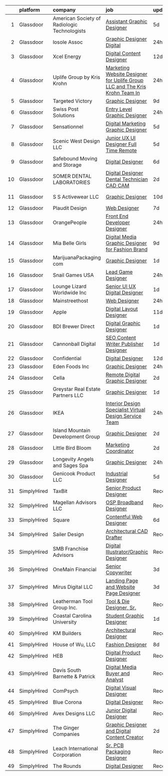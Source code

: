 

|    | platform    | company                                      | job                                                                                                                                                                                                                                                                                                                                                                                                                                                                                                                                                                                                                                                                                                                                                                                                                                                                                                                                                                                                                                                                                                                                                                                                                                                                                                                                           | update_time   | location             |
|---:|:------------|:---------------------------------------------|:----------------------------------------------------------------------------------------------------------------------------------------------------------------------------------------------------------------------------------------------------------------------------------------------------------------------------------------------------------------------------------------------------------------------------------------------------------------------------------------------------------------------------------------------------------------------------------------------------------------------------------------------------------------------------------------------------------------------------------------------------------------------------------------------------------------------------------------------------------------------------------------------------------------------------------------------------------------------------------------------------------------------------------------------------------------------------------------------------------------------------------------------------------------------------------------------------------------------------------------------------------------------------------------------------------------------------------------------|:--------------|:---------------------|
|  1 | Glassdoor   | American Society of Radiologic Technologists | [Assistant Graphic Designer](https://www.glassdoor.com/partner/jobListing.htm?pos=110&ao=1110586&s=58&guid=0000018267a1aca6998e6538bd128ef0&src=GD_JOB_AD&t=SR&vt=w&ea=1&cs=1_fc8fd8f8&cb=1659596025435&jobListingId=1008038474749&cpc=F793441F64F6F721&jrtk=3-0-1g9jq3b6bkluu801-1g9jq3b6skbl5800-012d980538437ee1--6NYlbfkN0DhKnTXE3X-Z3alnuZ5vr5IqMwopOp44gIsw0Xe6fXLvfN89SidQE5316DB79cvKqg2UlBaIYqm1dmbTuYZZWY6SyD2uw-J3Mfbf_9xrF0bJ41w-hYwllZJSLjCNONWLDvLlUrHLkLfXYTNegVxtc3ApqTYU2on3a5R5xmkf1HnWIYAwhu7Fi_jPt1oMw8QMn9TqgsMeRpbnlBh3e1YRfdSkIGMbLWpFwuui1RuZHuitQPJRk_3v3thK3XIuo5ruykVfgbfKZfc32w0v93i0Vov33Ic4JI7d50UcZlbBNvQ-9XDKkhktUxPGEGtB80ivHD7aDUJ43el9qH6svAMr1ul4W_mDoqOzpdEHfc_jldcy-OqEXcrhPCuKksBbNpxUkoSINZuZ3JC6v0dc1OsTXoDAG3SsgdD-Q68Nu80V2SAbyA2I4ZEdVUoSG9RdLerI-svqzOu_dNsXnXQRlFeB7ITMyBZX3nzkEwwCFbjtsr8K-dxcZckUmMpJpSlo7ws6HWkDPhAvPzOwQ%3D%3D)                                                                                                                                                                                                                                                                                                                                                                                                                                                             | 5d            | Albuquerque, NM      |
|  2 | Glassdoor   | losole   Assoc                               | [Graphic Designer Digital](https://www.glassdoor.com/partner/jobListing.htm?pos=114&ao=1110586&s=58&guid=0000018267a1aca6998e6538bd128ef0&src=GD_JOB_AD&t=SR&vt=w&ea=1&cs=1_46c6f72e&cb=1659596025436&jobListingId=1008049834730&cpc=18C9CE28155C17C5&jrtk=3-0-1g9jq3b6bkluu801-1g9jq3b6skbl5800-66590d9427d806cd--6NYlbfkN0BirDl-R8I22jE03y9_fHa09Q-O3bp2ExUhzyfu5goTyInruRl-LoLOBEjF6gZ-OHe7KY4ZUA17qXb7FAuPKxJBwsV9eo1nVc4Top4jilTn0z0v14pI9eqZrKVxlI7__CRV1HqvucJoYfvLje617EOW7APyFJBC_APY2LVQ-Tt0f0gTpi-z7jNktqvNgvINC8E6SCqJ5pvaG3W6C0r8WA8smQTuQI9lu6n-C0tvFzDG5CXedARTRY8baDFEVB3ZH8az2Fv2iG0ccRE64hg5cZIBts7cMq30yMSqi4ow9jCCYEhPBSS-YkCdYciralYGfKv4lGEE_wwIUTswRDdWdu_sSyt0WR-fftbfEF7RVKmPof62Lz4K1xgD9qwKoIH5iKVTTxZ4Csnpy3wgmSWIvXWyhHU5qp96G7KEQ1q8_8CqdYpJC4YuiseTBuKby7QCcXV7vwt1fwUV8yIUs8OnJuh7VOahVVRS5f7ntUgDZA1aAlHtDXFmylrnZcba6lXukwU%3D)                                                                                                                                                                                                                                                                                                                                                                                                                                                                             | 24h           | Novato, CA           |
|  3 | Glassdoor   | Xcel Energy                                  | [Digital Content Designer](https://www.glassdoor.com/partner/jobListing.htm?pos=118&ao=1110586&s=58&guid=0000018267a1aca6998e6538bd128ef0&src=GD_JOB_AD&t=SR&vt=w&cs=1_042725fc&cb=1659596025436&jobListingId=1008023317872&cpc=56C4EA4A1A191A49&jrtk=3-0-1g9jq3b6bkluu801-1g9jq3b6skbl5800-5a1770a95ea4d002--6NYlbfkN0B-1D-e_ZYujhNkNlYyaLjJ6FcVQ233icvY0YU3o2VnplwYKKdLer6igUsC2PaWrJMWG-Ybd-4FPghJ8yLMIKWpZ1xxYxwTa0I0PDJ91X0syoYPmPc5jBJisa7nivRvQApROhyrFZxkD9RjUj0UZ4EZQQ1Y744EjDJP4VwDDtef-DmJv8QZPOMwhIVnAhs1fPplNd-XYp7ovfnPeNi28Z8-hXZOTLnmAdaObAG8xjo1qBniWDpvNVeMMpw9eGUgRxqoJ5Ts_Ys2qWMy1DJRMq-lEVeIPhgZraJ2HXqw1PNYHa-zIra91C3bcFdEJE_z6brYHHbyxHknfrkXdLUIF8lPXnvkHaR4sW1UvpgW82lB9pMt_lMmdR0JVoTQP0MzPCCBGQzafHmuqBj4L0lDf3JYymdbtjUzno5MSgxk6HFb9rArd5ugjio7hWOY4o29wF2f7NWcO2rqfMQ1Ce00xbdpFkxXVDHgX7kmlX_-pzYCpierykPb7nO8knRYQtqmU790Hg2XyPpgCN_Oi2PYQD9fjUurgGZIBuFUF7GHHM9AX1mhY7dkqJUDdHsX0i1f4YATsLYHF-HY_ijRjvxXHEGO)                                                                                                                                                                                                                                                                                                                                                                                                | 12d           | Minneapolis, MN      |
|  4 | Glassdoor   | Uplife Group by Kris Krohn                   | [Marketing Website Designer for Uplife Group LLC and The Kris Krohn Team  In](https://www.glassdoor.com/partner/jobListing.htm?pos=113&ao=1110586&s=58&guid=0000018267a1aca6998e6538bd128ef0&src=GD_JOB_AD&t=SR&vt=w&ea=1&cs=1_abedee3f&cb=1659596025435&jobListingId=1008049577857&cpc=14D5209370AEC984&jrtk=3-0-1g9jq3b6bkluu801-1g9jq3b6skbl5800-4a027d323e0b8511--6NYlbfkN0CbWiovo_cOBnk1QnqtJK8YMJcl1Dg5L2y3DqYknVBi0o9nghgecuzJ9tMgkEaBOyt67IHILkslwRRy7G6X2pB5VqZpS1BVY9WCxvll8jxlA2m83Jzwha6dmZYO_Ju5VNxgWPYSw6J2TnajQVD0HYtM30_KKXwICbPm0ePYrJGiE1-oTE3RAMNG-2zpQ55O2t1xCetEbn9ltrD_q1wfGzSfb1O2UbZ-wwv-eRF7HCAp-reJwIKl9r7GK-Um35WfbAWQohKeIVrhQ5jF0Z9n9z6MiZ--4MI_qR1xukpA_IMIN7ZNa9Haab8B6cDU1sOmqvlfnADnIhi4iB9JGTf_f-f9_gm8_f6XfHVtPIE_INrvkmgGXUvQYDLa-FXntETF7M35XU0Ey3ovqGU9itZBBQWcgzCxYIexCXmS10DFguAltmjQn7jDIoNagOb9kr8gB73U0K-plg0gDnY9Z73Gxdz9DN19YWXBh5EFTns7GUj7_fsuIkEqR5Hcb0tlVpL8H9oaoBFgBMamV74o1SuXcybwRHiQhKigi9ihc-CMmAq0u2PYDJ1mrExe8JUQfor1Br4387vq0BfCgA%3D%3D)                                                                                                                                                                                                                                                                                                                                            | 24h           | Orem, UT             |
|  5 | Glassdoor   | Targeted Victory                             | [Graphic Designer](https://www.glassdoor.com/partner/jobListing.htm?pos=124&ao=1110586&s=58&guid=0000018267a1aca6998e6538bd128ef0&src=GD_JOB_AD&t=SR&vt=w&ea=1&cs=1_bc84fd75&cb=1659596025438&jobListingId=1008027612829&cpc=E773D000C9BC26FA&jrtk=3-0-1g9jq3b6bkluu801-1g9jq3b6skbl5800-61d317a2578578b4--6NYlbfkN0DeyJ4CP5CzwT7broxeUwKBt3co1QwKwWitRQqJu2WRZ_kKpMlMYLC_3yQK_Zet9srzKWjMRlglh8Tw_Ypigr3SXDKyJoKeuSG5dBXiAsKhSkuO6wsI8JyKbzEfwFX1lQf9Sg7H0wgWsaEo-oX_btf-4baeR4GGK8J3mqFuoO3NyrxLvTWxzNUSKSwS5ol9j-1wZ0CQZDG-XKoL_9XcHjz4VJeS0WHPyhS5v7QEd-R5M9FR--SwPUwYpyaVuPvNf4TRy9a9E2HzCVZC6TSPkR6ItBpvhNZBS0T0rsWhxC0fXeKaJZlprGH0MyX_aXF3LsRSUYk3LKkfjfHmUMMj9gFd2xO7Lj9s8I8uQTNwJ8d76nAdF5YDdK2ZXxwC1J3tRO2g37m32-YtnNSqhZL0hh2obIXgFLwcb2pJPvHgz4ekchPMTYJyBSZb5EITrq2_MmXiwZxujRHG7pzx_sGrQ6K8QnD6MP7gUnf3gp3r_kgTY2wMV1JHYGQu)                                                                                                                                                                                                                                                                                                                                                                                                                                                                                                   | 9d            | Arlington, VA        |
|  6 | Glassdoor   | Swiss Post Solutions                         | [Entry Level Graphic Designer](https://www.glassdoor.com/partner/jobListing.htm?pos=109&ao=1110586&s=58&guid=0000018267a1aca6998e6538bd128ef0&src=GD_JOB_AD&t=SR&vt=w&ea=1&cs=1_6040a9d9&cb=1659596025435&jobListingId=1008050293969&cpc=5FEB1BEB8E14EF52&jrtk=3-0-1g9jq3b6bkluu801-1g9jq3b6skbl5800-db366fd9ace5aace--6NYlbfkN0DygbNCtUisJ09w4MS9LubEso3J6igIwCpXVthvJX61j3V9EFLmS1lNdnAMbFiTDVm1SR4zQwACTvKGOi0wMIYnK_UzmH9VbVaQi2W6gcU0camWB4ZCP3kPisOA1yATHBssOoKVxIZIhtiwlE_9Kp-5cbSw6HAy9dcsXNWbNW4SxQPtKOWVfMlVGEOPdjVsNXVJIuNIZeQd_cf6yX5LFZko4mFshgpzDkEdyGG4SgmCTmqPvl6DiV4j9MPjUC3Zz9TE6I2JsW5p3Q5RTQuic6eyLjmQBrFQEUyxLuqmYRklZ9y-frx5_YHRc5M-64EjBb3HvVQelb0yAhjJSRyCnmUXykE7Rk4ROBZbozCLXa_fbTt9hyN9TNTfj6WKga3dakfEvIVozaxeh3CL77W_eGnrgm1VsHgXCFFj4a5Mw5vt9f4bKp3I8rGVIUFnvWp4HHyMq-LAyBQEUe2jAah4ygP8ivbobNDzvKJRIkdnaeT8JVeVugYM1twriyviUl8fssRdBxtIlUjpYkix43CrO1-3)                                                                                                                                                                                                                                                                                                                                                                                                                                                       | 24h           | Washington, DC       |
|  7 | Glassdoor   | Sensationnel                                 | [Digital Marketing   Graphic Designer](https://www.glassdoor.com/partner/jobListing.htm?pos=119&ao=1110586&s=58&guid=0000018267a1aca6998e6538bd128ef0&src=GD_JOB_AD&t=SR&vt=w&ea=1&cs=1_e2a3e587&cb=1659596025437&jobListingId=1008038113654&cpc=39A4E8CE329AB187&jrtk=3-0-1g9jq3b6bkluu801-1g9jq3b6skbl5800-728507b0cdc7daca--6NYlbfkN0DeXU0vMxLyKhfauY-dgUBa_3v1DHLtGGo4EP_Dl8CiY3vcLdlFpMXdk_FpgfaJ3LGWfW12PAmCACoWRQf8jk-UvWZkhZX7rhwqLSaN4ke0xDCrXiQk3yKf0UnX_GD4B2r6qY_dHLVon-wxOMPAfK0ueIFRnvamyN5CK9i5KWHiFTGPyp0-BFtuh3fWV7khhPJC_hllaSwP1LuGwx0kXzgLedgphPFBQZnV08fvjnzpkF8AjVBIind9jcf13XP-0rPryhw2eQ9bQg9iv6yYcij2bd8AgFqUL_vnsvXiA9pjEFlbOfg539dIp_CRQyJ1j0HXZb3mN4rGQ6yA7uk_xLTQciXx3zHpzOjCFM4IH1WMc2kV_cBCno31_bWUNLC6MzG5CrrjUG-UXJyN5inSn6luUQaG4UQuEsWwBLmsQ5dXZNqCjLVf0hy3d8_S7qQVXGrV96EW-pixvS8CEtpPHGur0GF3dIEf4mHaRo78xnc2CJg7vv_sgJIkBaTvGs-nUW0%3D)                                                                                                                                                                                                                                                                                                                                                                                                                                                                 | 5d            | Moonachie, NJ        |
|  8 | Glassdoor   | Scenic West Design  LLC                      | [Junior UX UI Designer  Full Time  Remote ](https://www.glassdoor.com/partner/jobListing.htm?pos=129&ao=1110586&s=58&guid=0000018267a1aca6998e6538bd128ef0&src=GD_JOB_AD&t=SR&vt=w&ea=1&cs=1_89fd88b2&cb=1659596025438&jobListingId=1008038829494&cpc=9908D8D4413DBB8A&jrtk=3-0-1g9jq3b6bkluu801-1g9jq3b6skbl5800-dc813bf411e91ac1--6NYlbfkN0Di20U8kyODQb6-AO2Vji-gz3AZLHnbpBo966FLagvruq3rFILu0QvDCpK9UhdhY_d3JowbU6n4M11Js_LYbmnqLHRnBQlkIY0B_Cmuwl9MtxMY5L1RwWegY5XzXch3d-pZliW03Y6g450BCFkjxvpcFSRt0cU3pNoMNOeHGzZK_laZvnMCqk-rDD-w6puXKxEDRvSkGQxxvZurAF2KcWPFJ5GTDH6Van61xJ-Te7Z9rL1wnXY-n0HVFa2g1IBBU03hXrscVhD9SbWBltb9lq4Wawx9mAn7fdXBMnndNqMDmkGXGVJ7C2v-UnVgQYmUdxh482AZ2ploTDBh2ovCoTVHm3meslToipFhZQw6ad4zOPavt1ckmIFziB_uBEYHsZJ-uAFiCoGGw4PlNT9p3iV9XiWJP179ShiWiJOe3olb7dsrjFrTVfP9kvu8DX5ZEyo3pCTHdcqZqisGXHgtURdp)                                                                                                                                                                                                                                                                                                                                                                                                                                                                                                          | 5d            | Remote               |
|  9 | Glassdoor   | Safebound Moving and Storage                 | [Digital Designer](https://www.glassdoor.com/partner/jobListing.htm?pos=103&ao=1110586&s=58&guid=0000018267a1aca6998e6538bd128ef0&src=GD_JOB_AD&t=SR&vt=w&ea=1&cs=1_5d9d09ff&cb=1659596025434&jobListingId=1008035493161&cpc=147D4D73437F2C39&jrtk=3-0-1g9jq3b6bkluu801-1g9jq3b6skbl5800-646240ebe664daf1--6NYlbfkN0DsBOlmEAMqZtav1V1WKZO3RUElpafjggtWvxyDQ3xFSifppBEtoJtmbIqPGPGlrU045ft70ThzOzT9Eed_ev5lkyIadjIoHhqXoJVZCR1gpxs9vJr2MRSrrA4YrdmeiqLWW1PCKtNXyRh9XUH7ie2Gm5v-LxEdI64fuAACvqFevaHhXDrh_KKcGOR98V4QRPojQ4B3VozDiArpu1zNoXkO_7hKvYfG843Ythz4p_WymRRJ44Ohlw7yX9JAeU0uiNk2KRuB3D3KTPwbjEuSLD24x48stxeadHVr13GZGSkmSVRxFbW6exrpVOUxiXfuTqN4cBs8ii1-7l2fk1mQQhiIXEd749pMKGl0WvaXVc19Aup2unBlyJHrFxD1sVEByYuTSi1Dbd_6cEMB2-iYyAe8k8fl60DfXPpJVWDrAKgcznZU1DuopcEDx1BvJjv8LaTIrM_MDL12mU5No1mf5K9WHt6VeEBPTWrVTvcB6y2r3fcyRA8f2cs-1cSguSTWwpE%3D)                                                                                                                                                                                                                                                                                                                                                                                                                                                                                     | 6d            | West Palm Beach, FL  |
| 10 | Glassdoor   | SOMER DENTAL LABORATORIES                    | [Digital Designer Dental Technician CAD CAM](https://www.glassdoor.com/partner/jobListing.htm?pos=101&ao=1110586&s=58&guid=0000018267a1aca6998e6538bd128ef0&src=GD_JOB_AD&t=SR&vt=w&ea=1&cs=1_65f73952&cb=1659596025433&jobListingId=1008044830219&cpc=DEE3EB0998C5D2D4&jrtk=3-0-1g9jq3b6bkluu801-1g9jq3b6skbl5800-6910e1ebe20707b4--6NYlbfkN0Bi-g4OEguhQEx4pjzkmulzkFDPdVMQm6g82nLRMcVRUMnZUr0y5XvhJX0kMe3RAcUcVjvJLu_EnHzOw_Tafv8WC9frZLMLp95Ks7ltrOjkb4l1sD4ZMdZe2rM7zFlb2LvEUGu8B1ij85dbsxfe8SK5np1aeJ14MqVKp9QC_oajmoNgHRfKpdqZzxaS3eHBczh2iTBxbimg24JXy0OYA7xLfbGdB4IEpI9cPqTJqR-eYR8sDSgC2DhyQgTa972ENmdjZCHXgunxnpaJa8iX_Ke4g6W4QHnii9ujGtXuaJ-EbFuePbDqHDEcL543OY2bDm-GSUIdJvJnyetok3mt4AHJv2KiwZ2Jv5YSVGygOsqt4AI0SLPsJe0au_5R6CPdh6-HnAhbOfjdQaw3ELbe1-08ftLlREmfbJuhKeP7hAWzXMeFkrS1qYYjQzc1txLXdW_jgN4JBg1YHEed2941WkeeF4kX70Q-VLKtb_4LB2wqGIQFlZj2CVxDlhkWtGmJnApQLSf-HrTKZ_CeUyd967pQ4Akgal9-fF8%3D)                                                                                                                                                                                                                                                                                                                                                                                                                           | 2d            | Zionsville, IN       |
| 11 | Glassdoor   | S S Activewear LLC                           | [Graphic Designer](https://www.glassdoor.com/partner/jobListing.htm?pos=108&ao=1110586&s=58&guid=0000018267a1aca6998e6538bd128ef0&src=GD_JOB_AD&t=SR&vt=w&cs=1_32155062&cb=1659596025434&jobListingId=1008026326842&cpc=87034903B3AB482B&jrtk=3-0-1g9jq3b6bkluu801-1g9jq3b6skbl5800-788a0c4640d43608--6NYlbfkN0Ajr136nt6A_LHOZ7dazkZBMRVGXfFx1UH3hXSlGZi78qV2vh4IIPaG56QxCFgA56DAOMr29ZN_i_nXGwgHLlwyA4CYW9HTwGMTG4BrqZLWQ7wDROSvugEh3ataM4H-apcvsc6T0-Chi7nNFnYUuYLYXHVqqySF-kDRO6GKfPandWX3yjV_dI-oa-0EMGibqBkObO6jlMtwjgiP-RFGRomLvggpfyx032tMgozdoen4XnEmJSQngF6j2nVwlEXkh2c2K7VHRBWw2G3ckFbCGIeJJOwEFmzzCMOUvKbYoQi6OvFQcrCkuv2rlFr-VkXt1q2JuPxO_xszYfZcILkPPYCUIb5Y9fMdFD9M07WoRPKIkEzbUcU2LyJ5TJ4mmn4Mc87PJ6_6q-nck1S9sAa8OJ1f1Ij8rlj443rbDbngzz7UU7O0NmtTcECg4YV89FLfqWGsALw_EkwIpK0J8dtWLsee4OYmQHcgseHxw3rglAoUtD6rlKGJwWX6vy3yGnJr0ykfENP36km6Dq8V90jyK-TWg1I66vlWSt_loei5X9iWl6EOgE1MsP0z3VlJQ6yQ_AZbx552w9v5OM6JfdRV2d0WGV4jBfm6CVGUUOhVowUcAfS22waXrMB9RgnsueNYQQw9vflkohuz81FWESiTXl8mTldZvwjOxyIu8fWPyBMaDOr5icyhPGOEXRiMhMYW-5KS0V4ajT8b5NnpGAIJM75F_3KLYQCoTh2v9t9nihx2xinGztBJ9l60MoTWXj5WHec%3D)                                                                                                                                                                                                                          | 10d           | Bolingbrook, IL      |
| 12 | Glassdoor   | Plaudit Design                               | [Web Designer](https://www.glassdoor.com/partner/jobListing.htm?pos=122&ao=1110586&s=58&guid=0000018267a1aca6998e6538bd128ef0&src=GD_JOB_AD&t=SR&vt=w&cs=1_f5f3322f&cb=1659596025437&jobListingId=1008032873821&cpc=E773D000C9BC26FA&jrtk=3-0-1g9jq3b6bkluu801-1g9jq3b6skbl5800-5871377d24d39ea6--6NYlbfkN0DasB-ASNeVQ_iEwNP9rV5EI6pLftxH9pEZ4CjHQEN35WyjKVocdnsF0AM_unW6f2hcdVO9tDMNBt17DFPXqdsX-cAQNXq-Q1CjZSm6n9zCHGCysDYHxbZf9nnZyIVU2VqspOhr86-x9Cchk_tY0OGy3O-9_eLnrvd0ACAH_j0WLyeXOE20sqYgwIEkBxekbKmUdxns887E7qW3-PvMoMPJCG3nCf8BqHA2QBkqU75Q_sVXNyiXI-skjFzm4_VOnd-wY7w_gUWKx-2wymN4IWa6zaEkxcQwLoF9mtCyzFzPDO3sHSTA02XuJ6gSkENHpKANraP0CQ4x6vfhzfeTi2JbwWgb8zS8wmvldYCAVRdHFrDfjpImairfWQxqh_J9b7H90t-jCPAy2cbCsPuPIMZ6hbY8dB4BEirj55afsuQEpMr65GI3wCYPjg0iN4JjK7OP3r2x7MHaMg%3D%3D)                                                                                                                                                                                                                                                                                                                                                                                                                                                                                                                                                | 7d            | Remote               |
| 13 | Glassdoor   | OrangePeople                                 | [Front End Developer Designer](https://www.glassdoor.com/partner/jobListing.htm?pos=107&ao=1110586&s=58&guid=0000018267a1aca6998e6538bd128ef0&src=GD_JOB_AD&t=SR&vt=w&ea=1&cs=1_e451752a&cb=1659596025435&jobListingId=1008050475653&cpc=82ABD2B5CEB98952&jrtk=3-0-1g9jq3b6bkluu801-1g9jq3b6skbl5800-4d54b895f2399759--6NYlbfkN0AshQtpz7K_INzplkaiwul7-A3CHTbkwbV6dHbz_qTR_mf-FlAr8clkMx813CBvYyYEAhj2JlYRv0_HNA1poh57Cq9rjRgxPmeecRHVs5oW0we2sVK4HhGZB0B7l9zijk-nLozNksQQJwP11MuCS8WxQSFMLD1wyhogKubBoJiajAv9UlX6NiaJB_3yqHjKKVUPZHVXLon485_oFXJGw1tiwfQThCUP2578Cb_YFPy9tVcTabq3Cn5ViV581ElN1kULQTkctl1fF2-974hFOHSBQlEwvkZGMMoFzGTH7x-dEVHMEdHePuh5IcrD-tYv9c-_coG5vlaYw55uuEuigOab4BMMWafnqJip2fP-kiEDbsyQsbJVOrgWNPVS4l23NrJTEuzkXwhl_wEuQ4R3aHRdGtq2dZXO7hnDgUIYqaySg8M2JjbbaNWAE9cV702VjL9Byq_mhfLZ_rbefXdn2ESFTyS3sGN0WrK-djBwkd2_jq50OjV5Dhc0yl9AWxxmbK0bZzmEBblQng%3D%3D)                                                                                                                                                                                                                                                                                                                                                                                                                                                           | 24h           | Remote               |
| 14 | Glassdoor   | Mia Belle Girls                              | [Digital Media Graphic Designer for Fashion Brand](https://www.glassdoor.com/partner/jobListing.htm?pos=126&ao=1110586&s=58&guid=0000018267a1aca6998e6538bd128ef0&src=GD_JOB_AD&t=SR&vt=w&ea=1&cs=1_5748a748&cb=1659596025438&jobListingId=1008028034846&cpc=E773D000C9BC26FA&jrtk=3-0-1g9jq3b6bkluu801-1g9jq3b6skbl5800-41a3028e3aee81b6--6NYlbfkN0AseM5rxgKJoSIDrMBQslZUW55R_DY02xnG8otlUK0z8ZnNcznADIO6mS6bb_QNc_WD7LvQqsYMWx91k4luMmSy7TTdNJZVaKCnyIwvTefaP9TmlAzmOe1JDwc59yzX377Ujs7PP9U5mbvX1x4qN3VE4aQlhplM55Qza6NqSDSTdxkJfGN29TuCVJrQ-_jG-5zO8qzHdo0407qGu8anK7wW2QUWgSfiPaenZzuTyfPLK8LAP5gSgRwJN_UoVUxMm97p04q5EcDsk9BTul-rH63Qavjxo4T1PwYjYWdbTvzZjD1TFYSRAop9hzQremkF4UdQoEm-9_8Tstdop71lageG7-MdkmLt6L5-3qXBdcVdI323OcEaKEl6HX3Z0WGbvYJycB3dLuXU0JNM_dylfsIX_iVcoFH7po7Q98qLDmSGYTUKHCxP_9W27FGubHOhbh5N-EGIaXzGoZGBAC6hPHhMi9L-IFTDQKj5ckQvcXSpXkE0VBB6WyQDQi4L3KsHMYGYwpmFO99QOieaUMo75Cvn6_UTFO-dtH4%3D)                                                                                                                                                                                                                                                                                                                                                                                                                     | 9d            | Hallandale Beach, FL |
| 15 | Glassdoor   | MarijuanaPackaging com                       | [Graphic Designer](https://www.glassdoor.com/partner/jobListing.htm?pos=112&ao=1110586&s=58&guid=0000018267a1aca6998e6538bd128ef0&src=GD_JOB_AD&t=SR&vt=w&ea=1&cs=1_a25107ed&cb=1659596025435&jobListingId=1008047384325&cpc=B576E40E3A51D23B&jrtk=3-0-1g9jq3b6bkluu801-1g9jq3b6skbl5800-0280c69022ebe41c--6NYlbfkN0AXPYWW1gPJdEV2EGABDV---1AWAyBwotTIDBZ2PTRF3kxTiMr3ggTKfAIths4jb95JWMmKvgrbNIDo5oIOXww1RJzuQpcTKkD_HDqIptaBzuuF0CINn3Qqu-UgS_S9PrPTYNSeaWihV1422Do71ni9qHzbjt1oFr3yIeu01o9bCIeL5FZV-mIZGIUJg2kjI6OingJKuHNd1iarbbWXBF8iEJoKpSr0JF6QqKgNp-TBnxLEV7sxq_4VdSWAolcxQnn16u3s3NSkVAZOEDSm9EgHvjYaNtFfJe2NSZL-UldFeN10uEsnryOlXbPslqAYFDJteheUB52Hjo5wvjzWVH9G4f4ddU40ujNZAG3XT6jPApZ6dsm5LPuX3ZMaf5ON769Wv3CB0KI00Oax9JlM9wP763A5jcr9fEJESVwHZsKzZ6yT-l-tb-93svRStCkxm-XVAupW1JSFxpzoQ6BbgUUBcPoHslpnm0Z70t60agkAzjW2XueOC9rBQISJ9x6N5PfZFrv0BtRvjA%3D%3D)                                                                                                                                                                                                                                                                                                                                                                                                                                                                       | 1d            | Vernon, CA           |
| 16 | Glassdoor   | Snail Games USA                              | [Lead Game Designer](https://www.glassdoor.com/partner/jobListing.htm?pos=106&ao=1110586&s=58&guid=0000018267a1aca6998e6538bd128ef0&src=GD_JOB_AD&t=SR&vt=w&ea=1&cs=1_55a1356b&cb=1659596025434&jobListingId=1008051210492&cpc=C49818E30565E1C5&jrtk=3-0-1g9jq3b6bkluu801-1g9jq3b6skbl5800-b3bede101090c5f4--6NYlbfkN0Cw7niSvkhlOnyUOIKh8iEFaGQrF0ehIy67CPytvastGYk_IgzV71b15WA1MXcVTVK95UWDNoutqTLVIFk_mymTrEW-nhUGq9TBL3O8OW4c01eUMqV2XLU6JLUSr831FrzYZ-Ol5CPbnyRLS1v83DiBc2QIwCQPOSRQeKccAfAv37-vkEuyZX0tQYYkBpMuAOfJ0m-UJsqKHQkRCzPyFBD-DhHN_c7q1wil2Fp9UUDAHROXsH2EtSR921lAtMycLJzKgXjQC4F89efCtpq-bdCQ5TZnCxWoWS5UcbbAT6KJA4pRJJsrKHmqaWAtf4aScA4FKoI6xzn323jOXwm-3aYHQaBJ8Od_pIQbNz4Q9NMOXT04I6Mj_L6h1klDgGgy0Du682Qba04UijC3N7uGILwGSohnsXSpN3-4R5HmB27bDG_jIQ-gMd3O3trzJhg0PNWqg-fcnOvgjZdGYMvwjnNJ3QonQki3Pbc%3D)                                                                                                                                                                                                                                                                                                                                                                                                                                                                                                                   | 24h           | Remote               |
| 17 | Glassdoor   | Lounge Lizard Worldwide Inc                  | [Senior UI UX Digital Designer](https://www.glassdoor.com/partner/jobListing.htm?pos=130&ao=1110586&s=58&guid=0000018267a1aca6998e6538bd128ef0&src=GD_JOB_AD&t=SR&vt=w&ea=1&cs=1_c4275c3c&cb=1659596025438&jobListingId=1008047319935&cpc=451933188B21919D&jrtk=3-0-1g9jq3b6bkluu801-1g9jq3b6skbl5800-0ac09d3a200c5d5c--6NYlbfkN0DdTI4qnCS7dre5AoS4fGnus-GTK1Qpzlfrbj8Sn1jBywizRBxt6cKYkOzgTKtVnSzJD42h30znDI53SUVT1JLZR7rSf-5ceyKHKTJX7t9kYCL_LHumpEjXGdNPDUWduNuYE9ti_71Tl3C16ct2T2b2POaG-hbqJFBafIimiAkU5mzsHq8_ivn0gCJ62YFPaU9QDkh89fzr25z89nsToNwegzU7APrKNOu1Fg-mE98d4ULiu4GDROo5LDmd2m8Cdh7jRvNynm3zWSJsmfhnmpMkmdmaveg2bGabeKF4LQewbD6oXxB_604I7guPwYz5-CKYs0XuRELFSRtOE2EvC6lRfyEMOMLQ_-V0Gp45y3nNVyNfIp1PhlWJg4mWHBYfeAfyAXoJn1__tjhpfKcusxMdsAU9in3TsPgWD15xQScYS6qi9-RAadVC1gzrUYeMiV8SAeG5ufHmkJJKzSb8wZ5ZYuPH7jqe2hSMRaBJRIwEI7OSd5dC2ldGjzmnWzNAhnTUx8xw7gsKRg%3D%3D)                                                                                                                                                                                                                                                                                                                                                                                                                                                          | 1d            | Remote               |
| 18 | Glassdoor   | Mainstreethost                               | [Web Designer](https://www.glassdoor.com/partner/jobListing.htm?pos=116&ao=1110586&s=58&guid=0000018267a1aca6998e6538bd128ef0&src=GD_JOB_AD&t=SR&vt=w&ea=1&cs=1_53f3b64f&cb=1659596025436&jobListingId=1008050093743&cpc=663B5FE45D73772E&jrtk=3-0-1g9jq3b6bkluu801-1g9jq3b6skbl5800-94fc8982bc08cb75--6NYlbfkN0A915FHL8wJcSKjgOe0Fz1xj1NyBZBZ7imUagr8X40PfwuogHcc3igNdnGdPBYlDYua8iMshmRQDbXHhoPdZ4mwRyl08F-ybYAG77PCIRtY13myayJqEWxqvQjhy1KMCsFN9yO5vE2g7V4yLSVmo3bRoN7V73UUR023Q9QNdG4YgTJ7GIsRGUzM3opwcRU46nOginN6CJWUmwGoK76OOlSXXy6TLpGbXqc_30FtAbEJzOpwaquvictfQuQCfa3aDBNflJFUQJby_ssBBpoj7zCYuGIjp4hesRseGq28QtDe_H31f-qLKLVjAVrZOtcCZXYyjB-4B4j8EoWljyoh542Sspp2b4Fbmvdz0ApHIb21mfE0p1HUfyEicF7lnbaymlTUXDEC6xk02S0SyuA22F7KfupiIgq5vlVuQkw_bdAZwmU_lGuqN8wEfIJ_cdiQpZMw7G2_CltwuGshShwp3sohtxHOLtZtiD6epk3TNx7SPCxf01sufJy5OI17x2lDt61ODxvI8XMxzg%3D%3D)                                                                                                                                                                                                                                                                                                                                                                                                                                                                           | 24h           | Buffalo, NY          |
| 19 | Glassdoor   | Apple                                        | [Digital Layout Designer](https://www.glassdoor.com/partner/jobListing.htm?pos=120&ao=1110586&s=58&guid=0000018267a1aca6998e6538bd128ef0&src=GD_JOB_AD&t=SR&vt=w&cs=1_837d9b04&cb=1659596025436&jobListingId=1008024922097&cpc=B101C867B3EF2D75&jrtk=3-0-1g9jq3b6bkluu801-1g9jq3b6skbl5800-424390e584b2d53e--6NYlbfkN0BvKrLyj5gPmtZO9T8euul8TCxuuKNOtzRJOomxnwSEodTz2Bc-sPZlSXfvz6ygy0vCs2L9kcMpn2yyBntoSJ2AWeh0iqo3pEln1B96TiCk1C3Px4u08PU52jUMAuaibMmO7ZyNroSZUqrXG_k6Rpel_4jMZN7AmipAB6j6vaMbfMbPK-B60teyqjcEpHoALe8buyXKo6xZBz6vSc69SzjLuhb3LKRcmxv9ji092tIVF7JGECQskWHXJL541HrWh0wlV2XM2CU7KOU-60tM24FcyZ4F_jdC-wirnPjgcE9aPkmeOqjaoWs3mFyOqjzbiHL60YcN0arUJsoprR6A56nkmRr5HyqcUCtD5Xy48ypUzFm9J-OdV5j7jrwPSeumPv5DeUyckpEK9VAlnNB6HdXbwDCjRJHdvTNd8ize4HsDOZODMV7wnfRWYxxcFZ5KVjyT-JDCZt1AQOHJdJmTFApbtvodT8nn5v2tY5lNNVb82ZhcYbwXgF-DpbjGqfc9a4ESe53798okALb_hUU6K7k80R2NE21FIRjrp3HPKKQ7F-2-bBhVWW1yNxBFTgcIhSBM_G_iBy6ReUNZ6gxV-lpgxg_EAR_3u2Nrca6TQyYKXbRHcAIxD6hv5nGdD1v3X8d-sLQla537g-qc1KnPEGFBwwsoN42iqSNnaQZykib_9lUp0K_hO3UcAg0KjjReQyLqf5w8U4cvYXb2YhJIIXxpJFhbgdu2yT9k3A_TtQYAJ7esOHRvKA2kXgnvfvUdHhHEomlulMChauxlHk63WIK4fzaA_lSizp1py7FSqAIiPiVrnqDzM5bPIjyoR_PZP1NvMTTT8PxcJMb_JQmoh-1x6q7UDIiugAJ25V0CHyBKWkI6rOSNeRlHbq_0YVhPbApg2YR-_qhtW7bTPjeqMjtmXxsQYyeF5ksUk8JGBLpmC8niIOjYsMw_YQDrh5nnB_63FY1jBrflVuwgmqik5jjj) | 11d           | Austin, TX           |
| 20 | Glassdoor   | BDI  Brewer Direct                           | [Digital Graphic Designer](https://www.glassdoor.com/partner/jobListing.htm?pos=105&ao=1110586&s=58&guid=0000018267a1aca6998e6538bd128ef0&src=GD_JOB_AD&t=SR&vt=w&ea=1&cs=1_46aa6987&cb=1659596025434&jobListingId=1008047755344&cpc=21001CD36CB5FE0E&jrtk=3-0-1g9jq3b6bkluu801-1g9jq3b6skbl5800-a4442fe51e4bbf7b--6NYlbfkN0AtR68e5gWpPxoovZgA7Udo-dcymoK0NpHFMpIgh7LYz2ummJJuKibddMFDV1wbaYALGHIJWZksbjp_AAlmi9iELZW0_MjvVMiW3RoY2-izTj_9pgSifs7sP7wHcd54xmnW0V0QvjVZwboQ1cW9AXHSiH2Z_kuPDmqPRYAYVTiiRMwFilVZS1iH8xgTsdYHN5ESWrvR13eimFnrcawL5zN24Bd9wk3FsdxNJKWZqQCkoh3gJeBtWCaW1r5O4HE8dLZAPYeZriAD-o6xLffAlngo2DYer8fTuluRzc3yfU7aB9rz2q75kXl8j-oNe-HD854h3t89XQxba2Z_bHWfrHpXuLA0KVNi5R03kc66URds08e6w029mc96VSORML1UNUPToiJB-chPTaArIYDhbRLqIaPhoPJwxTaswtVJj24OoTfELturPjkqf5kyn8tdcIp5lxh2X-2IFeJDd5D1VkmaAjY1IujvVSoL75uNr7oyixgPpkbrh5o8vU5m-bQ-ct94qtcFgNBP0A%3D%3D)                                                                                                                                                                                                                                                                                                                                                                                                                                                               | 1d            | Monrovia, CA         |
| 21 | Glassdoor   | Cannonball Digital                           | [SEO Content Writer Publisher Designer](https://www.glassdoor.com/partner/jobListing.htm?pos=128&ao=1110586&s=58&guid=0000018267a1aca6998e6538bd128ef0&src=GD_JOB_AD&t=SR&vt=w&ea=1&cs=1_835195fd&cb=1659596025438&jobListingId=1008047178515&cpc=8795CF9063CD573D&jrtk=3-0-1g9jq3b6bkluu801-1g9jq3b6skbl5800-07f45734cbf3a3c0--6NYlbfkN0BTT1lo8Jwdy_hu5PBsWOg-OgEs4ry3bvHurgSPaoaOHGj5HGQ5cg8BQM9-nWYN2zCMe70_r8_o43owbyJTcvXzXkTZ8mxLap2PNEvRP5rfbMNjZGeW896ZcxCVwiSEL-7BuZkPvy32miY9fg-hruUS8C-0nVI_vIupMBZjCcb8bTcwk9iCqD5gDTSJdTZFwfBw_KSQiGrkkr-zySeA-7yS6yAvo3M5NGVxNCmAl_YrR2t_Pd6DVuQ5UeQWqaiPeOR75TA7X2j_n1rxJHc-FMJZYq8q2fCIHV9eub8pSdUuGPFB3d1Zj-Al5hvBRSaqDTRWDbpVrS_68ryCFXleeQVWrSPopdcbPpk2_hO71j4Gt-qSBSIyQe5T6eJBdPvj2PtfiklYuHEgprhaM75WqT_1dF0aAdtRJhx48DK-aKT6cz2yKRPzjcNv5ZShVClcm9xCLOjydqAlAs4zTfEmS9Ot1fzwDiRZICacgLhwoAnViJHMmFoA13kEkjall1Z_esg%3D)                                                                                                                                                                                                                                                                                                                                                                                                                                                                | 1d            | Sioux Falls, SD      |
| 22 | Glassdoor   | Confidential                                 | [Digital Designer](https://www.glassdoor.com/partner/jobListing.htm?pos=104&ao=1110586&s=58&guid=0000018267a1aca6998e6538bd128ef0&src=GD_JOB_AD&t=SR&vt=w&ea=1&cs=1_4d391ab9&cb=1659596025434&jobListingId=1008022191061&cpc=8F946C24CF1A525E&jrtk=3-0-1g9jq3b6bkluu801-1g9jq3b6skbl5800-a84466475f04a781--6NYlbfkN0ArY1wOoFoHiH0cZXue84_eRLMC6S8g2ZxsmsaniHvI28aS3Hu4xHe2h8lCfWt9d5FfzYXOYzW4hTg3hdQkFMEvEzA8tml44ubBdrGLGttx6duSn_yMbaEFCMKK5Tx2xqPCqhWw0U8eTYhRevnpIlW70dQ98I-qu_33e2tXY1fTKpRHT7O67qbdm9TudqcLitoLR-tu-jfmqVAI-2V7Jb03GxBIC6K6d7YvupLC-ZAq3lybsnTn6F0-hWOZOFo7hH_XbdC_vboat-FIDhEnmwO9xDFFuKysEo5IUz8sj5kvIVzYA8PSp1VzTHwyYH2i_VQVxQkWRkNVXsI0gTMaubSUfKEzzwxWpfrkWsXF6p5VOZeS-ScUE8gcugWRXILR8XxCc6pE5NBOCg2eiVJ2iO4h89jcdW74N6OaCkRdfayFpoXgBjUA9FtxEQny2DL1HDI2Nigkotuv37a1SsGv3WRykEP1TqO_k9x_doYf19C3SxSFdWXlf0_GT3h_V0hBzhs_GvdCRCLe1g%3D%3D)                                                                                                                                                                                                                                                                                                                                                                                                                                                                       | 12d           | Newark, DE           |
| 23 | Glassdoor   | Eden Foods  Inc                              | [Graphic Designer](https://www.glassdoor.com/partner/jobListing.htm?pos=117&ao=1110586&s=58&guid=0000018267a1aca6998e6538bd128ef0&src=GD_JOB_AD&t=SR&vt=w&ea=1&cs=1_5715042c&cb=1659596025436&jobListingId=1008050547213&cpc=07D58528F3898F33&jrtk=3-0-1g9jq3b6bkluu801-1g9jq3b6skbl5800-d066ff65f419cfac--6NYlbfkN0BPRFXZCJP1DBTq1zCV-sUdfn5UNEjeqAKL-HIBuAM5VJVoxs1Y_UMEW7uTX6tZ_4B0nI-5e1A2nTXTmemd8e9Se0lVCpFiKZhVkogt1uukJDoGmQWQdRG_TKfYzHQhLpIxOzTDjcfkKKhn2zP6ip2vyKfbZsQK-FMUrsWEDbC4fGRk8kcLPbr8TMj-7M6aCP37UEkqWSMOgDqxp2ttwWTKRAAEE4cREN5IRMcA3pZHtlM7fjL6OJm5ilm2WGvK5r3Bd68xs_LKc_Tq0mhoKQMZ1uqGpr7gmJ_2N18z8Tag8DtM4NJcEoKEeeFEZDSVdbUmMhYPPZOT9iAm1GPMnQLsbRqTEIbktTlyIJun6_LIC3l2y97vPM4PLCGk7IoYzMmrd4njapU019NVkNe_BYuRQW8MMLXJI9BThQmF4bATl_PgrL-TSGaaxnF_LbH_5a-Xn0kw_B8TwxJBKjqRAUJJ5rG5CaHKqY_L-mByed4ckkjGcsjIn5reRe6JkdRZlq0%3D)                                                                                                                                                                                                                                                                                                                                                                                                                                                                                     | 24h           | Clinton, MI          |
| 24 | Glassdoor   | Cella                                        | [ Remote  Digital Graphic Designer](https://www.glassdoor.com/partner/jobListing.htm?pos=121&ao=1110586&s=58&guid=0000018267a1aca6998e6538bd128ef0&src=GD_JOB_AD&t=SR&vt=w&cs=1_cb33bd26&cb=1659596025437&jobListingId=1008045058833&cpc=F41FEAB56D215062&jrtk=3-0-1g9jq3b6bkluu801-1g9jq3b6skbl5800-d0f7165acd2e7893--6NYlbfkN0ABL5jwqrJX8j4-zsE1pdctockIOMh3bUiDojLxDHSgft-IBPHc-ugKxXUaFJpc9ddpyUgFYxnN759EsGpHpxoDbPxSnma8aod37Zx7vmfWrLe9_9fbzeG5JoPBKBC65I_a6ThCxqj9__8hpvY5KSNd9DD5jnDqM9zzt0ndy4DiT1ug4QpTE9DTW9KVR6b1fV-Q0tv6x7EEYOHxrj7gw_Bdq6p5FORPIVxb7CDbbRQHBULoqumIcMVXz3PJpHyWVmYgwmTVJGyNGYWdCzlnTIluV2RfifwZBtbUguiNRgZtCt9p4P6quDs4U0SZYU1diRGscmpTwuH-CT_-kvo60wEywo08qZgboiU6WpdJ6Jx2T-zJTxG8A8Ul5B0SiT0TPlY3VTVQ9MSSQEp7M2kH66ICLcZsq_Cl4dDfWomlako4RRE9vPJomL7y37x2ACFCzAOJbmPVtMZhA-xiw5G7Y-KD_WBzdrGPyK12kAuccImADti7gly34_JWoStFrT5Bh_84cVywi2OQZQBb2KqGIV6qIQ4l0GTOHUJ5X7-J0hUyYCgJlaeoWM-k4yPwKuF-7aj8MyPjD8iKMscabowHCCyavHUEihk8dFQzbdjQ8V2jzsGWXwuFp1JLHta-T8u0n0d64-LYxkLzLpCo7SsqLM6LXL7V2DJXg34pVEAfXaj-CXvGU86pVki8nfgG-rD5YpElADswqQsFIUHD4PMvB86ikm_Y-Rghxyw8Q_yqiINJcGOH56x3pZz2)                                                                                                                                                                                                                       | 2d            | Mount Laurel, NJ     |
| 25 | Glassdoor   | Greystar Real Estate Partners LLC            | [Graphic Designer](https://www.glassdoor.com/partner/jobListing.htm?pos=111&ao=1110586&s=58&guid=0000018267a1aca6998e6538bd128ef0&src=GD_JOB_AD&t=SR&vt=w&ea=1&cs=1_727dcb38&cb=1659596025435&jobListingId=1008048417001&cpc=654405A9B1E0A9F5&jrtk=3-0-1g9jq3b6bkluu801-1g9jq3b6skbl5800-f75e71638366399a--6NYlbfkN0CTdikV0h7gYdTL-r77Bk3EToprMkIROFWgTEDB-IUf0vfK-TJLxdNWSj4HE0DMYS5sJHsxFsZrYmay0oc5pwk3rGuUo1V50Nd53K03wmuwfhhdoocbd-oqk7tO-KCi6CNkCWiDJi8xs3H2nfNTX0rihAcxU5AcEKvbZoDMgf9PcDmbdenoeblgzN3xr_iZUwZEKR8P_ah3-sZJQXsxlSmO-_7szzGW---sJvAN3Fy37_65h5iUS6y-r9s_E7TflSH-MTBNt4yE-PQ24HtvHFWBX4PSTDCOlKf9iOXn2bNwC1cNFYmg2pio80qXYb7MC2jOCzxAdCOqXPhXSoOTPqYNg4JXkUDgWAw3MhFYjMf2OjrDO0ivNYcBaHpb4RHm5WtI_nvMq21ykR_mmAZnPU3Xf_H55-KFjg_7aM2UNU46ntogipjWxqxmlzHWza4bt-QgALjMqEAaEqf4CKtJ7-eRpu-TgiSOXWh5mwPWBz1bcqzk6L1st3ADa3x6LtyfdmU%3D)                                                                                                                                                                                                                                                                                                                                                                                                                                                                                     | 1d            | Charleston, SC       |
| 26 | Glassdoor   | IKEA                                         | [Interior Design Specialist   Virtual Design Service Team](https://www.glassdoor.com/partner/jobListing.htm?pos=123&ao=1110586&s=58&guid=0000018267a1aca6998e6538bd128ef0&src=GD_JOB_AD&t=SR&vt=w&cs=1_f83986f4&cb=1659596025437&jobListingId=1008051202562&cpc=9908D8D4413DBB8A&jrtk=3-0-1g9jq3b6bkluu801-1g9jq3b6skbl5800-2e311bac77420ed0--6NYlbfkN0Duvs8W9J3ng6gJug0TleWEiZhMTn3xkaahiVgbeU0KWY7EIJvg5hnSIF7iYU2XS_0mxPXg0XgiLSdHvonbq8IrEJompD4Bf2PSrE6d-mPneEjM3q_X1w1YFtjZNCurkUaopvGN0_8NDvHKTmT2A_3WA4m9ty6GWYXJOeNs6f98OualdsUJzxS_G16fhWVoHP8zZy9jj0-NE5JSneLrjSsMMhq2lWDLySyAlqVL_vlMoTtOCl9VJhuVxWP3KHVeeV4l2G7bmRMilUBR5LY-3vAQEhIBDPW_gEan05O-r9sAjSbVNgux3m6epDoxJL003cndWB3cJdmfGIW3WHh2DkEp6gPDS6TMTRbuSOT2I4Jh99JYFGq7OrGdCIzyawdZNDf_mEd_B5oqFOqbRkMRWBhrtRsNw9nlgLDHvztzEFGLO0AIkuH5ndNAtntSwKeOuOMtfqWX-oPq8uClPusccxJhYhw0jIY4vzrTTM7sJRDX7mlaDhs-6v65VWM2jpoKYiZl4cUFUc58Z9ksdbvaWAVkHFa4to-oNtQOD2rVHDnAmqKsj10OcpSFDT_hTKE60dAFbFZ7Ijk1rDI71TeNVN3WiarbXQ62cv2L4gkppwVeYyIGd0UtjjaQ)                                                                                                                                                                                                                                                                                                                                | 24h           | Brooklyn, NY         |
| 27 | Glassdoor   | Island Mountain Development Group            | [Graphic Designer](https://www.glassdoor.com/partner/jobListing.htm?pos=127&ao=1110586&s=58&guid=0000018267a1aca6998e6538bd128ef0&src=GD_JOB_AD&t=SR&vt=w&ea=1&cs=1_0870dfcc&cb=1659596025438&jobListingId=1008044521756&cpc=DE56C24FF6DEC286&jrtk=3-0-1g9jq3b6bkluu801-1g9jq3b6skbl5800-2f5846a8b88465d8--6NYlbfkN0A4hgeKHdLyHgzaskNEvl2xXMVaueUT71iJOYpLYISQUNEgeXQU2XwMzNAZ8LN3760r3mQR4pmh9tWtgLu8249AYoStM87j_fYKWaFN8cYhI17ZaCqRrqysTqBlvXPZ1n4Y1c8s3g1h0Snj0GqlaR8KfNofuQQBFmQ7ivbtnfP_RImW2yAjkxijmwWM0gyQ0XMWn_5iKn_5uzdwqNPh4dc4dbiSK7BrNKb2SEP0KmhebHR1Xr48tEEA1UiyhsN4sTYofg0eUc_yw_vQ-iBSeofZwWz0ZEF1P6KN-fQYFvBvAAGac9R8VLXuESIhlf_Y8J572N14jX1n8AZ5OvK7Pr1IwMKStqRDqjHQXnRUd5Ld2EyKNIoRibq-V6XJf-e6EddNcttp8t4JUN-7ElBTNh4XTT5zJ5OCQuHiE9zbGVHLMkR8puRj3_6jHLln7Fw3rpJKKyEDwsFJbpt6CTkr7VnG0iQDELZN0HGLCivGYj4T4mGICm48StKzTJZy_VIwibXzQCzK_5Sulw%3D%3D)                                                                                                                                                                                                                                                                                                                                                                                                                                                                       | 2d            | Billings, MT         |
| 28 | Glassdoor   | Little Bird Bloom                            | [Marketing Coordinator](https://www.glassdoor.com/partner/jobListing.htm?pos=125&ao=1110586&s=58&guid=0000018267a1aca6998e6538bd128ef0&src=GD_JOB_AD&t=SR&vt=w&cs=1_0d68fda0&cb=1659596025437&jobListingId=1008045714426&cpc=334ABAF5D42DC775&jrtk=3-0-1g9jq3b6bkluu801-1g9jq3b6skbl5800-f3566fcb32409e67--6NYlbfkN0DAIe5QNSLFGa0_VC0eXzdOuuEqzQA_iTX-kzlWqj7tTFusxOctVH548IIqtbGko3oTqylMRYjrDRvr0PrLV2gG3GHEptDJ7USXOxMCkle1V_bRltWk7ptn3H6jwz5E55wqnNc23MGi7YCfHlpIjnRZwBpUDVf_8Am1mY8qRagDZjxDm_OmjU9-5TjNC7Ag_Ty0Yp7rM00fseqFRfBYDzroWYpyK6dCUW8IfZHH6XTL7Ujgkp_vurCwSd8ivnWEfs6v7twDjQW0fw9rEBQNecb-GXJK1HTRu3ZVUydgoV9RJZDBvgwei3TsWhOo1yIa3uSi3L_rMREdogUmjOMaIWWfvS3u0pPe0bxIAfY63P1beBwB2vvNYvIn_dQS_wpduYyvXeFycuEc0URCEyp23MbmVFtxdJjDx5x6a5aBiOAe7pRk0dwh-lYpu8gVXHhuCpW12Adk-BVbaeS74MHnwEQi)                                                                                                                                                                                                                                                                                                                                                                                                                                                                                                                                   | 2d            | Remote               |
| 29 | Glassdoor   | Longevity   Angels and Sages Spa             | [Graphic Designer](https://www.glassdoor.com/partner/jobListing.htm?pos=115&ao=1110586&s=58&guid=0000018267a1aca6998e6538bd128ef0&src=GD_JOB_AD&t=SR&vt=w&ea=1&cs=1_42153803&cb=1659596025436&jobListingId=1008050454239&cpc=14D5209370AEC984&jrtk=3-0-1g9jq3b6bkluu801-1g9jq3b6skbl5800-15c71b940c39f9f4--6NYlbfkN0BxkLIcfe0oqaYINownie861a0BJtkzmJW-WyGv8J0JYNFW8oQHz1wbvRYkxWCYJWjLd4YLwsY29QoGXX_FUHAaXnHedxdqhNhVCh48nsSNLBmRa5tuLxMAyzBt3FiaW4KgP9zh_i90gz5UAgHkHTEMoWLp4RghKXT75Wg1YxJtLHJt2XpbhV164-rVVzFH_ADdOY-K9bemkGhVrSMv0CQt5ljLYwVraHpIS1U7CuEkbKP-0HIHIlQIBUpbdNHwGrScyonNeNaGElXesiWmKAAkIqA-n2Prcn57UdPqnh1OVPFrq8c8NOQeu1zn1vqpkrNRHowcT2bY9LUAuJJovOVHrGJDzUl59eaGk_7y2zITSyFNtEoH71jleV_UPlH3eUQwpHcFBanUvDT-x1i3lkx2txAcI_igE7fh5U1efOwH7bZiCIq1grmZuFK5ST8O36WARAjVe-6s38fI6kq7NDhpOBCnSoEEp46EzT2y4KGuJBmrjdnHgSDjgjtBP7Pxi1Bbl3c5fMXl8A%3D%3D)                                                                                                                                                                                                                                                                                                                                                                                                                                                                       | 24h           | Oklahoma City, OK    |
| 30 | Glassdoor   | Genicook Product LLC                         | [Industrial Designer](https://www.glassdoor.com/partner/jobListing.htm?pos=102&ao=1110586&s=58&guid=0000018267a1aca6998e6538bd128ef0&src=GD_JOB_AD&t=SR&vt=w&ea=1&cs=1_8e3ba7b3&cb=1659596025433&jobListingId=1008038311366&cpc=AA797275D70DCCF0&jrtk=3-0-1g9jq3b6bkluu801-1g9jq3b6skbl5800-efad32fe932312ec--6NYlbfkN0AS3oPsAAmCngCu4U51_2RxXyfS7TdWOFtWPOafNW52I1dNdvLakPxsHP7w8dFjnN4LnmX6OzEFzkpfvg_nYxTL74iDuMWSS6bRj5T7hRa80qfyZN0mIYMxwx0LJ9bI6QdEkZb93zqmcMCqkUGorRPBWvLMjbO6-TRRz8Mb8GzDOHjJL39nUGyss-h5zYs5VJ8JbddqS18rFBa4qqeSP2sAijRqn0GNQ2iXkHKqcNAVwxplVcxkUaueQOPWfcjyRK-zeF3yXOmrMv0rTb2nyHplJPsP5XyR7n_iCoHRAXANqH7Ew8LlCo71wNxJfEcLyObwxIpXbCzmdqqTRGrCYc6ViRImLTDL_1nvlsjzFysFJ2i2RQW9CPIPTZfBrHhmXyWnJGKhmkxH3KuYzpJVpdcAPSdPSfGzL5z9YBOQ4adnaZTPulovTQtyu4Kpl-4Qz-s9AMXQjjbbxDeGIUsNYUDXQO8IqPm2NM2HzsFMvIwaPi-WPiZ35gUlu6QccQ5_mrg%3D)                                                                                                                                                                                                                                                                                                                                                                                                                                                                                  | 5d            | Garland, TX          |
| 31 | SimplyHired | TaxBit                                       | [Senior Product Designer](https://www.simplyhired.com/job/y2v93iAzIrxlC1HfAzWRLiJR_WxSvArVb398qkMjUiJ_xMBAUnyx-Q?q=digital+designer)                                                                                                                                                                                                                                                                                                                                                                                                                                                                                                                                                                                                                                                                                                                                                                                                                                                                                                                                                                                                                                                                                                                                                                                                          | Recently      | Salt Lake City, UT   |
| 32 | SimplyHired | Magellan Advisors LLC                        | [OSP Broadband Designer](https://www.simplyhired.com/job/ciuxo51gbko7GffD52DKo4UpAg6AQGeZqyURjzVjvA0YPEL1oa4Oqg?q=digital+designer)                                                                                                                                                                                                                                                                                                                                                                                                                                                                                                                                                                                                                                                                                                                                                                                                                                                                                                                                                                                                                                                                                                                                                                                                           | Recently      | Kansas City, MO      |
| 33 | SimplyHired | Square                                       | [Contentful Web Designer](https://www.simplyhired.com/job/TMduDZwwJYeoG19l65lZZEP78rQjGreDFGyx-T5285bO2RD05m5Q3A?q=digital+designer)                                                                                                                                                                                                                                                                                                                                                                                                                                                                                                                                                                                                                                                                                                                                                                                                                                                                                                                                                                                                                                                                                                                                                                                                          | 6d            | Remote               |
| 34 | SimplyHired | Sailer Design                                | [Architectural CAD Drafter](https://www.simplyhired.com/job/lCxtqi21b7QRtyNzlg0LNNd_6cpKtR1YaAdwhF-DOWL1klH1hFm0Wg?q=digital+designer)                                                                                                                                                                                                                                                                                                                                                                                                                                                                                                                                                                                                                                                                                                                                                                                                                                                                                                                                                                                                                                                                                                                                                                                                        | Recently      | Nashville, TN        |
| 35 | SimplyHired | SMB Franchise Advisors                       | [Digital Illustrator/Graphic Designer](https://www.simplyhired.com/job/8losub6_ILil13F0GnS6wgsyADSZ3qbqZG9ugB3tD5jYP4yUi78zsA?q=digital+designer)                                                                                                                                                                                                                                                                                                                                                                                                                                                                                                                                                                                                                                                                                                                                                                                                                                                                                                                                                                                                                                                                                                                                                                                             | Recently      | Remote               |
| 36 | SimplyHired | OneMain Financial                            | [Senior Copywriter](https://www.simplyhired.com/job/Xj4SXJGpVM3SyFvKHXmia9D0JrMjMn38ATnCUt6scuglY_Qg1n0Sjw?q=digital+designer)                                                                                                                                                                                                                                                                                                                                                                                                                                                                                                                                                                                                                                                                                                                                                                                                                                                                                                                                                                                                                                                                                                                                                                                                                | 3d            | Baltimore, MD        |
| 37 | SimplyHired | Mirus Digital LLC                            | [Landing Page and Website Page Designer](https://www.simplyhired.com/job/oo4dqrQQgFs9sUqyaAn7EyQ-_xmtovakrgmdemUB7YAejn5is6LAsg?q=digital+designer)                                                                                                                                                                                                                                                                                                                                                                                                                                                                                                                                                                                                                                                                                                                                                                                                                                                                                                                                                                                                                                                                                                                                                                                           | 3d            | Remote               |
| 38 | SimplyHired | Leatherman Tool Group Inc.                   | [Tool & Die Designer, Sr.](https://www.simplyhired.com/job/emIt-K7HI7AOywGUg2N90KeTDLA8rIbUoZtwkWLOkd7w5SIdkY5a2Q?q=digital+designer)                                                                                                                                                                                                                                                                                                                                                                                                                                                                                                                                                                                                                                                                                                                                                                                                                                                                                                                                                                                                                                                                                                                                                                                                         | Recently      | Houston, TX          |
| 39 | SimplyHired | Coastal Carolina University                  | [Student Graphic Designer](https://www.simplyhired.com/job/F66yhYlMphs_AcXCiQq2Vm7Z7GhRHIj5A7ZBRqdw1SIZIXaxxG9e3w?q=digital+designer)                                                                                                                                                                                                                                                                                                                                                                                                                                                                                                                                                                                                                                                                                                                                                                                                                                                                                                                                                                                                                                                                                                                                                                                                         | 1d            | United States        |
| 40 | SimplyHired | KM Builders                                  | [Architectural Designer](https://www.simplyhired.com/job/IfOsMS05TDn4GnjqgITjmlsFx5luvjE0NOlX7zjxfHwSG5B3tMGAuQ?q=digital+designer)                                                                                                                                                                                                                                                                                                                                                                                                                                                                                                                                                                                                                                                                                                                                                                                                                                                                                                                                                                                                                                                                                                                                                                                                           | Recently      | San Antonio, TX      |
| 41 | SimplyHired | House of Wu, LLC                             | [Fashion Designer](https://www.simplyhired.com/job/7wcjq3QlcWOiCsWALXBH5TXc_bsWb-3GUMFavu8pmC3URpDrQjROFw?q=digital+designer)                                                                                                                                                                                                                                                                                                                                                                                                                                                                                                                                                                                                                                                                                                                                                                                                                                                                                                                                                                                                                                                                                                                                                                                                                 | 8d            | Remote               |
| 42 | SimplyHired | HEB                                          | [Digital Product Designer](https://www.simplyhired.com/job/zvqfmwnB4BqOefO0oxZpnO5llOJ2Kw6d57x1Lnq4UloxxdJe0olqLg?q=digital+designer)                                                                                                                                                                                                                                                                                                                                                                                                                                                                                                                                                                                                                                                                                                                                                                                                                                                                                                                                                                                                                                                                                                                                                                                                         | Recently      | San Antonio, TX      |
| 43 | SimplyHired | Davis South Barnette & Patrick               | [Digital Media Buyer and Analyst](https://www.simplyhired.com/job/ioqM_-G0EsixT-VmfEuQqGnVHPXnYOL627UyzNOeln1sudWacYecRQ?q=digital+designer)                                                                                                                                                                                                                                                                                                                                                                                                                                                                                                                                                                                                                                                                                                                                                                                                                                                                                                                                                                                                                                                                                                                                                                                                  | Recently      | Mobile, AL           |
| 44 | SimplyHired | ComPsych                                     | [Digital Visual Designer](https://www.simplyhired.com/job/QW7L1lti7x5GR7Y-Dwm3Dckx_YMzkC6QP5s5MgQ4AHGJ3ylQSxcFsw?q=digital+designer)                                                                                                                                                                                                                                                                                                                                                                                                                                                                                                                                                                                                                                                                                                                                                                                                                                                                                                                                                                                                                                                                                                                                                                                                          | Recently      | Remote               |
| 45 | SimplyHired | Blue Corona                                  | [Digital Designer](https://www.simplyhired.com/job/yXyr6q4XXB5Kk9ditt865znO3xw1rfy9yb0zvf3dy9n23AJMymnEcw?q=digital+designer)                                                                                                                                                                                                                                                                                                                                                                                                                                                                                                                                                                                                                                                                                                                                                                                                                                                                                                                                                                                                                                                                                                                                                                                                                 | Recently      | Remote               |
| 46 | SimplyHired | Avex Designs LLC                             | [Junior Digital Designer](https://www.simplyhired.com/job/-74LSMpVWwq90Q0qk7gYmaLHecG-Fj01940sPSsfvVIRck3_Oo97mg?q=digital+designer)                                                                                                                                                                                                                                                                                                                                                                                                                                                                                                                                                                                                                                                                                                                                                                                                                                                                                                                                                                                                                                                                                                                                                                                                          | Recently      | Remote               |
| 47 | SimplyHired | The Ginger Companies                         | [Graphic Designer and Digital Content Creator](https://www.simplyhired.com/job/n5AReXQT8vt_3jWtcufKxCu48V-jid03K91aIhTnrUaQEEU29TaNOA?q=digital+designer)                                                                                                                                                                                                                                                                                                                                                                                                                                                                                                                                                                                                                                                                                                                                                                                                                                                                                                                                                                                                                                                                                                                                                                                     | 2d            | Remote               |
| 48 | SimplyHired | Leach International Corporation              | [Sr. PCB Packaging Designer](https://www.simplyhired.com/job/CY_L3ifU6jHJIruCEt2By_gDJBLASOEM4rp4V4wOYWCvOYRfJANygg?q=digital+designer)                                                                                                                                                                                                                                                                                                                                                                                                                                                                                                                                                                                                                                                                                                                                                                                                                                                                                                                                                                                                                                                                                                                                                                                                       | Recently      | Buena Park, CA       |
| 49 | SimplyHired | The Rounds                                   | [Digital Designer](https://www.simplyhired.com/job/yK0bMlS_4jGSDlP-IU35S375anKPx-2VbQ-O-EGRLzA5F-iPc3w0Ng?q=digital+designer)                                                                                                                                                                                                                                                                                                                                                                                                                                                                                                                                                                                                                                                                                                                                                                                                                                                                                                                                                                                                                                                                                                                                                                                                                 | Recently      | Remote               |